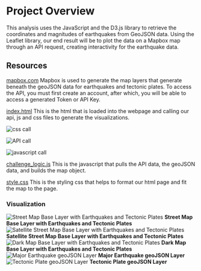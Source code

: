 # Project Overview
This analysis uses the JavaScript and the D3.js library to retrieve the coordinates and magnitudes of earthquakes from GeoJSON data. Using the Leaflet library, our end result will be to plot the data on a Mapbox map through an API request, creating interactivity for the earthquake data.

## Resources

[mapbox.com](https://www.mapbox.com/)
Mapbox is used to generate the map layers that generate beneath the geoJSON data for earthquakes and tectonic plates. To access the API, you must first create an account, after which, you will be able to access a generated Token or API Key. 

[index.html](https://github.com/stovepipe/Mapping_Earthquakes/blob/main/Earthquake_Challenge/index.html)
This is the html that is loaded into the webpage and calling our api, js and css files to generate the visualizations.

![css call](https://github.com/stovepipe/Mapping_Earthquakes/blob/main/Resources/css.png)

![API call](https://github.com/stovepipe/Mapping_Earthquakes/blob/main/Resources/api.png)

![javascript call](https://github.com/stovepipe/Mapping_Earthquakes/blob/main/Resources/logic.png)

[challenge_logic.js](https://github.com/stovepipe/Mapping_Earthquakes/blob/main/Earthquake_Challenge/static/js/challenge_logic.js)
This is the javascript that pulls the API data, the geoJSON data, and builds the map object.

[style.css](https://github.com/stovepipe/Mapping_Earthquakes/blob/main/Earthquake_Challenge/static/css/style.css)
This is the styling css that helps to format our html page and fit the map to the page.

### Visualization

![Street Map Base Layer with Earthquakes and Tectonic Plates](https://github.com/stovepipe/Mapping_Earthquakes/blob/main/Resources/streets.png)
**Street Map Base Layer with Earthquakes and Tectonic Plates**
![Satellite Street Map Base Layer with Earthquakes and Tectonic Plates](https://github.com/stovepipe/Mapping_Earthquakes/blob/main/Resources/satellite_streets.png)
**Satellite Street Map Base Layer with Earthquakes and Tectonic Plates**
![Dark Map Base Layer with Earthquakes and Tectonic Plates](https://github.com/stovepipe/Mapping_Earthquakes/blob/main/Resources/dark.png)
**Dark Map Base Layer with Earthquakes and Tectonic Plates**
![Major Earthquake geoJSON Layer](https://github.com/stovepipe/Mapping_Earthquakes/blob/main/Resources/major_earthquakes.png)
**Major Earthquake geoJSON Layer**
![Tectonic Plate geoJSON Layer](https://github.com/stovepipe/Mapping_Earthquakes/blob/main/Resources/tectonic_plates.png)
**Tectonic Plate geoJSON Layer**




